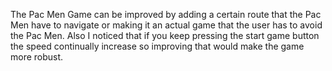 The Pac Men Game can be improved by adding a certain route that the Pac Men have to navigate or making it an actual game that the user has to avoid the Pac Men. 
Also I noticed that if you keep pressing the start game button the speed continually increase so improving that would make the game more robust. 
